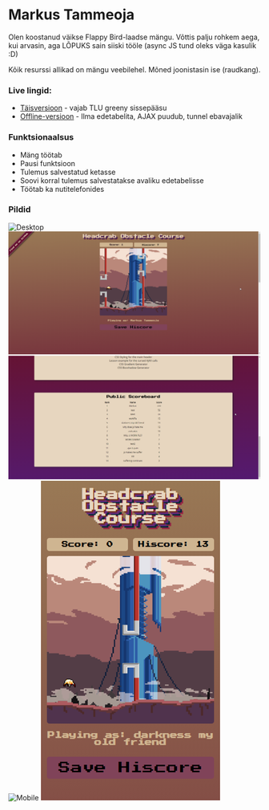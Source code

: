 # Markus Tammeoja

Olen koostanud väikse Flappy Bird-laadse mängu. Võttis palju rohkem aega, kui arvasin, aga LÕPUKS sain siiski tööle (async JS tund oleks väga kasulik :D)

Kõik resurssi allikad on mängu veebilehel. Mõned joonistasin ise (raudkang).

### Live lingid:
- [Täisversioon](http://greeny.cs.tlu.ee/~tammeoja/informaatika/eesrakendused/2-kodutoo/) - vajab TLU greeny sissepääsu
- [Offline-versioon](http://www.tlu.ee/~dr1nky/headcrabcourse/) - Ilma edetabelita, AJAX puudub, tunnel ebavajalik

### Funktsionaalsus

- Mäng töötab
- Pausi funktsioon
- Tulemus salvestatud ketasse
- Soovi korral tulemus salvestatakse avaliku edetabelisse
- Töötab ka nutitelefonides

### Pildid

![Desktop](preview/desktop_tutorial.png "Desktop")
![Desktop mäng](preview/desktop_game.png "Desktop")
![Edetabel](preview/scoreboard.png "Scoreboard")
![Mobile](preview/mobile_tutorial.png "Mobile")
![Mobile mäng](preview/mobile_game.png "Mobile")